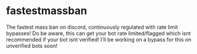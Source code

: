 # fastestmassban
The fastest mass ban on discord, continuously regulated with rate limit bypasses! Do be aware, this can get your bot rate limited/flagged which isnt recommended if your bot isnt verified! I'll be working on a bypass for this on unverified bots soon!
